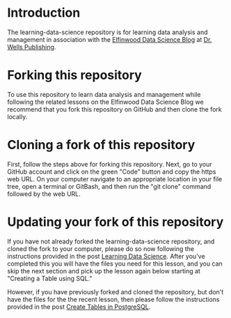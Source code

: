 # Introduction
The learning-data-science repository is for learning data analysis and management in association with the [Elfinwood Data Science Blog](https://drwellsorg.wordpress.com/elfinwood-data-science/) at [Dr. Wells Publishing](www.drwells.org).

# Forking this repository
To use this repository to learn data analysis and management while following the related lessons on the Elfinwood Data Science Blog we recommend that you fork this repository on GitHub and then clone the fork locally.

# Cloning a fork of this repository
First, follow the steps above for forking this repository. Next, go to your GitHub account and click on the green "Code" button and copy the https web URL. On your computer navigate to an appropriate location in your file tree, open a terminal or GitBash, and then run the "git clone" command followed by the web URL.

# Updating your fork of this repository

If you have not already forked the learning-data-science repository, and cloned the fork to your computer, please do so now following the instructions provided in the post [Learning Data Science](https://drwellsorg.wordpress.com/2020/11/25/learning-data-science/). After you've completed this you will have the files you need for this lesson, and you can skip the next section and pick up the lesson again below starting at "Creating a Table using SQL."

However, if you have previously forked and cloned the repository, but don't have the files for the the recent lesson, then please follow the instructions provided in the post [Create Tables in PostgreSQL](https://drwellsorg.wordpress.com/2021/01/03/lesson-002-creating-tables-in-postgresql/#updating-your-fork).
